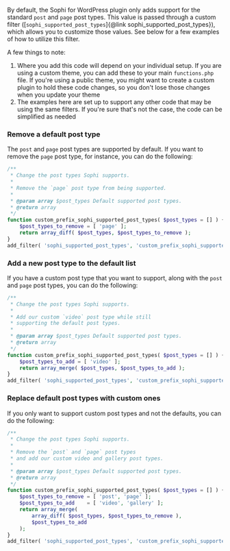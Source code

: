By default, the Sophi for WordPress plugin only adds support for the standard `post` and `page` post types. This value is passed through a custom filter ([`sophi_supported_post_types`]{@link sophi_supported_post_types}), which allows you to customize those values. See below for a few examples of how to utilize this filter.

A few things to note:

1. Where you add this code will depend on your individual setup. If you are using a custom theme, you can add these to your main `functions.php` file. If you're using a public theme, you might want to create a custom plugin to hold these code changes, so you don't lose those changes when you update your theme 
2. The examples here are set up to support any other code that may be using the same filters. If you're sure that's not the case, the code can be simplified as needed

### Remove a default post type

The `post` and `page` post types are supported by default. If you want to remove the `page` post type, for instance, you can do the following:

```php
/**
 * Change the post types Sophi supports.
 *
 * Remove the `page` post type from being supported.
 *
 * @param array $post_types Default supported post types.
 * @return array
 */
function custom_prefix_sophi_supported_post_types( $post_types = [] ) {
	$post_types_to_remove = [ 'page' ];
	return array_diff( $post_types, $post_types_to_remove );
}
add_filter( 'sophi_supported_post_types', 'custom_prefix_sophi_supported_post_types' );
```

### Add a new post type to the default list

If you have a custom post type that you want to support, along with the `post` and `page` post types, you can do the following:

```php
/**
 * Change the post types Sophi supports.
 *
 * Add our custom `video` post type while still
 * supporting the default post types.
 *
 * @param array $post_types Default supported post types.
 * @return array
 */
function custom_prefix_sophi_supported_post_types( $post_types = [] ) {
	$post_types_to_add = [ 'video' ];
	return array_merge( $post_types, $post_types_to_add );
}
add_filter( 'sophi_supported_post_types', 'custom_prefix_sophi_supported_post_types' );
```

### Replace default post types with custom ones

If you only want to support custom post types and not the defaults, you can do the following:

```php
/**
 * Change the post types Sophi supports.
 *
 * Remove the `post` and `page` post types
 * and add our custom video and gallery post types.
 *
 * @param array $post_types Default supported post types.
 * @return array
 */
function custom_prefix_sophi_supported_post_types( $post_types = [] ) {
	$post_types_to_remove = [ 'post', 'page' ];
	$post_types_to_add    = [ 'video', 'gallery' ];
	return array_merge(
		array_diff( $post_types, $post_types_to_remove ),
		$post_types_to_add
	);
}
add_filter( 'sophi_supported_post_types', 'custom_prefix_sophi_supported_post_types' );
```
